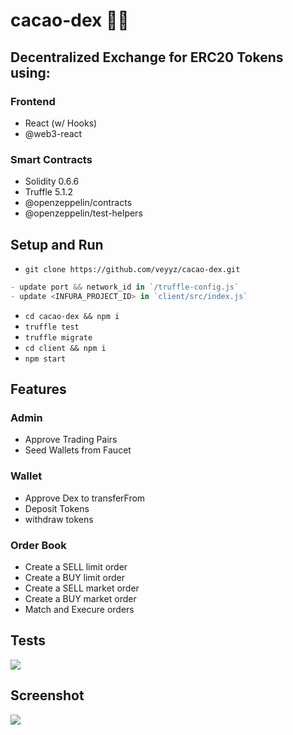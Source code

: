 # cacao-dex 🧮🍫

## Decentralized Exchange for ERC20 Tokens using:

### Frontend

- React (w/ Hooks)
- @web3-react

### Smart Contracts

- Solidity 0.6.6
- Truffle 5.1.2
- @openzeppelin/contracts
- @openzeppelin/test-helpers

## Setup and Run

- `git clone https://github.com/veyyz/cacao-dex.git` <br />

```js
- update port && network_id in `/truffle-config.js`
- update <INFURA_PROJECT_ID> in `client/src/index.js`
```

- `cd cacao-dex && npm i`
- `truffle test`
- `truffle migrate`
- `cd client && npm i`
- `npm start`

## Features

### Admin

- Approve Trading Pairs
- Seed Wallets from Faucet

### Wallet

- Approve Dex to transferFrom
- Deposit Tokens
- withdraw tokens

### Order Book

- Create a SELL limit order
- Create a BUY limit order
- Create a SELL market order
- Create a BUY market order
- Match and Execure orders

## Tests

<img src="https://cacao-io-test.s3.amazonaws.com/cacao-dex-tests.png"></img>

## Screenshot

<img src="https://cacao-io-test.s3.amazonaws.com/cacao-dex-scrshot.png"></img>
